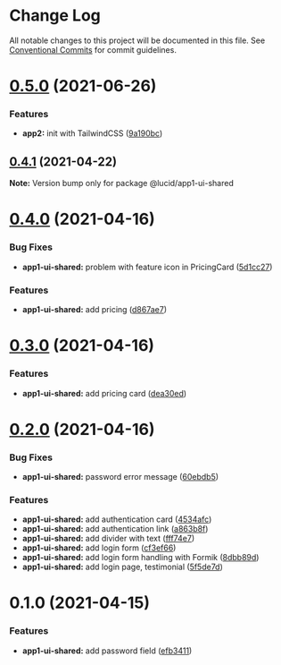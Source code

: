 # Change Log

All notable changes to this project will be documented in this file.
See [Conventional Commits](https://conventionalcommits.org) for commit guidelines.

# [0.5.0](https://github.com/vladislav1010/lucid/compare/@lucid/app1-ui-shared@0.4.1...@lucid/app1-ui-shared@0.5.0) (2021-06-26)


### Features

* **app2:** init with TailwindCSS ([9a190bc](https://github.com/vladislav1010/lucid/commit/9a190bc6f4e60691b571a1dc8525798bc1122a14))






## [0.4.1](https://github.com/Lucid-Deployment/lucid/compare/@lucid/app1-ui-shared@0.4.0...@lucid/app1-ui-shared@0.4.1) (2021-04-22)

**Note:** Version bump only for package @lucid/app1-ui-shared





# [0.4.0](https://github.com/Lucid-Deployment/lucid/compare/@lucid/app1-ui-shared@0.3.0...@lucid/app1-ui-shared@0.4.0) (2021-04-16)


### Bug Fixes

* **app1-ui-shared:** problem with feature icon in PricingCard ([5d1cc27](https://github.com/Lucid-Deployment/lucid/commit/5d1cc271b6c34262e58f8b9b078360e35fb9c0bc))


### Features

* **app1-ui-shared:** add pricing ([d867ae7](https://github.com/Lucid-Deployment/lucid/commit/d867ae733c6de4cf11dce049b590dd4657800ed9))





# [0.3.0](https://github.com/Lucid-Deployment/lucid/compare/@lucid/app1-ui-shared@0.2.0...@lucid/app1-ui-shared@0.3.0) (2021-04-16)


### Features

* **app1-ui-shared:** add pricing card ([dea30ed](https://github.com/Lucid-Deployment/lucid/commit/dea30eda16050166614a2a50ecc3d56cec8d6bc8))





# [0.2.0](https://github.com/Lucid-Deployment/lucid/compare/@lucid/app1-ui-shared@0.1.0...@lucid/app1-ui-shared@0.2.0) (2021-04-16)


### Bug Fixes

* **app1-ui-shared:** password error message ([60ebdb5](https://github.com/Lucid-Deployment/lucid/commit/60ebdb5e8ed3eae78aa02edaa652841b5f383b48))


### Features

* **app1-ui-shared:** add authentication card ([4534afc](https://github.com/Lucid-Deployment/lucid/commit/4534afcd038978e342d71f4ad3ce75424b493388))
* **app1-ui-shared:** add authentication link ([a863b8f](https://github.com/Lucid-Deployment/lucid/commit/a863b8ffb4d4608ab4000a60242c154410aa4d0d))
* **app1-ui-shared:** add divider with text ([fff74e7](https://github.com/Lucid-Deployment/lucid/commit/fff74e7aa6cb182e411e7ac0d1b8e6bd03023560))
* **app1-ui-shared:** add login form ([cf3ef66](https://github.com/Lucid-Deployment/lucid/commit/cf3ef66b327dc6dafbd724db5c5b474613f34e68))
* **app1-ui-shared:** add login form handling with Formik ([8dbb89d](https://github.com/Lucid-Deployment/lucid/commit/8dbb89d0075923e806f7c7ea08d18f397e3d6120))
* **app1-ui-shared:** add login page, testimonial ([5f5de7d](https://github.com/Lucid-Deployment/lucid/commit/5f5de7de1ee199ddf8b3edf74a131abac930a26b))





# 0.1.0 (2021-04-15)


### Features

* **app1-ui-shared:** add password field ([efb3411](https://github.com/Lucid-Deployment/lucid/commit/efb34119e8277a0fa04708eae1840bce65e2c2bb))
